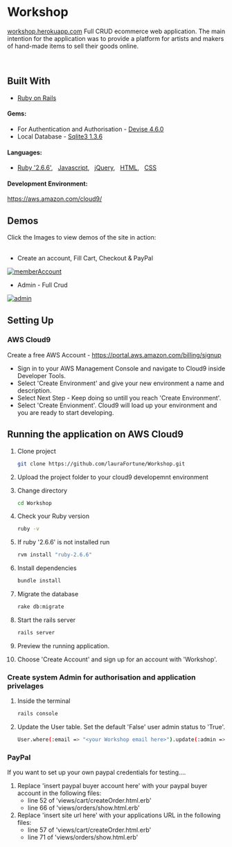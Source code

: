 # Workshop 
[workshop.herokuapp.com](https://afternoon-springs-21626.herokuapp.com/)
Full CRUD ecommerce web application. 
The main intention for the application was to provide a platform for artists and makers of hand-made items to sell their goods online. 

<br>

## Built With

- [Ruby on Rails](https://rubyonrails.org/)

#### Gems:
- For Authentication and Authorisation - [Devise 4.6.0](https://rubygems.org/gems/devise/versions/4.6.0) 
- Local Database - [Sqlite3 1.3.6](https://rubygems.org/gems/sqlite3/versions/1.3.6s)

#### Languages:
- [Ruby '2.6.6'](https://www.ruby-lang.org/en/news/2020/03/31/ruby-2-6-6-released), &nbsp; [Javascript](https://developer.mozilla.org/en-US/docs/Web/JavaScript), &nbsp; [jQuery](https://jquery.com), &nbsp; [HTML](https://developer.mozilla.org/en-US/docs/Learn/HTML), &nbsp; [CSS](https://developer.mozilla.org/en-US/docs/Web/CSS)

#### Development Environment:
https://aws.amazon.com/cloud9/


## Demos
Click the Images to view demos of the site in action: <br><br>

- Create an account, Fill Cart, Checkout & PayPal

[![memberAccount](https://user-images.githubusercontent.com/48602973/81713522-e276bd00-946d-11ea-9674-35f281698ba3.png)](https://www.youtube.com/watch?v=oqia1FRpQbI)

- Admin - Full Crud

[![admin](https://user-images.githubusercontent.com/48602973/81724587-86676500-947c-11ea-9ad4-e9b8c499daec.png)](https://youtu.be/cVL7Owu6dW8)



## Setting Up


### AWS Cloud9
Create a free AWS Account  - https://portal.aws.amazon.com/billing/signup
   - Sign in to your AWS Management Console and navigate to Cloud9 inside Developer Tools.
   - Select 'Create Environment' and give your new environment a name and description.
   - Select Next Step - Keep doing so untill you reach 'Create Environment'.
   - Select 'Create Envionment'. Cloud9 will load up your environment and you are ready to start developing.


## Running the application on AWS Cloud9

1. Clone project 

   ```bash
   git clone https://github.com/lauraFortune/Workshop.git
   ```
2. Upload the project folder to your cloud9 developemnt environment

3. Change directory
   ```bash
   cd Workshop
   ```
4. Check your Ruby version
   ```bash
   ruby -v
   ```
5. If ruby '2.6.6' is not installed run
   ```bash
   rvm install "ruby-2.6.6"
   ```
6. Install dependencies
   ```bash
   bundle install
   ```
7. Migrate the database
   ```bash
   rake db:migrate
   ```
8. Start the rails server
   ```bash
   rails server
   ```
9. Preview the running application.

10. Choose 'Create Account' and sign up for an account with 'Workshop'.


### Create system Admin for authorisation and application privelages

1. Inside the terminal
   ```bash
   rails console
   ```
2. Update the User table. Set the default 'False' user admin status to 'True'.
   ```bash
   User.where(:email => "<your Workshop email here>").update(:admin => true)
   ```
   
   
### PayPal

If you want to set up your own paypal credentials for testing....
   1. Replace 'insert paypal buyer account here' with your paypal buyer account in the following files: 
      - line 52 of 'views/cart/createOrder.html.erb'
      - line 66 of 'views/orders/show.html.erb'
   2. Replace 'insert site url here' with your applications URL in the following files:
      - line 57 of 'views/cart/createOrder.html.erb'
      - line 71 of 'views/orders/show.html.erb'

